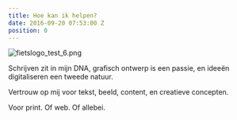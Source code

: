 ```yaml
---
title: Hoe kan ik helpen?
date: 2016-09-20 07:53:00 Z
position: 0
---
```


![fietslogo_test_6.png](/uploads/fietslogo_test_6.png)

Schrijven zit in mijn DNA, grafisch ontwerp is een passie, en ideeën digitaliseren een tweede natuur. 


Vertrouw op mij voor tekst, beeld, content, en creatieve concepten. 


Voor print. Of web. Of allebei.